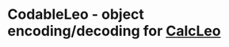 # CodableLeo - object encoding/decoding for [CalcLeo](https://github.com/alekseypotapov-dev/CalcLeo)
